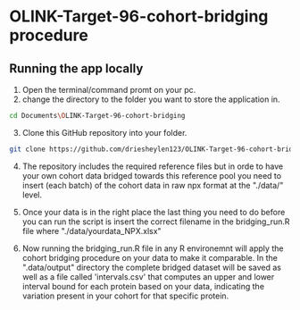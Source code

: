 # OLINK-Target-96-cohort-bridging procedure


## Running the app locally

1. Open the terminal/command promt on your pc.
2. change the directory to the folder you want to store the application in.
```bash
cd Documents\OLINK-Target-96-cohort-bridging
```
3. Clone this GitHub repository into your folder.
```bash
git clone https://github.com/driesheylen123/OLINK-Target-96-cohort-bridging.git
```
4. The repository includes the required reference files but in orde to have your own cohort data bridged towards this reference pool you need to insert (each batch) of the cohort data in raw npx format at the "./data/" level.
   

5. Once your data is in the right place the last thing you need to do before you can run the script is insert the correct filename in the bridging_run.R file where "./data/yourdata_NPX.xlsx"




6. Now running the bridging_run.R file in any R environemnt will apply the cohort bridging procedure on your data to make it comparable. In the ".data/output" directory the complete bridged dataset will be saved as well as a file called 'intervals.csv' that computes an upper and lower interval bound for each protein based on your data, indicating the variation present in your cohort for that specific protein.

